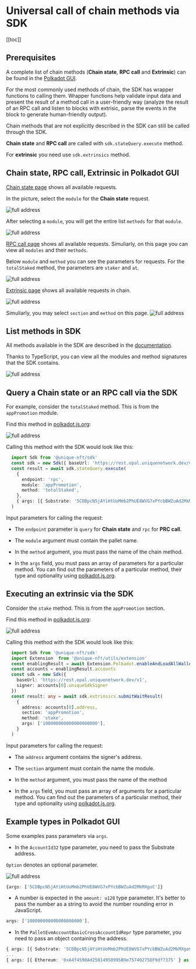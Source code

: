 # Universal call of chain methods via SDK

[[toc]]

## Prerequisites

A complete list of chain methods (**Chain state**, **RPC call** and **Extrinsic**) can be found in the [Polkadot GUI](https://polkadot.js.org/apps/?rpc=wss%3A%2F%2Fws-opal.unique.network).

For the most commonly used methods of chain, the SDK has wrapper functions to calling them.
Wrapper functions help validate input data and present the result of a method call in a user-friendly way
(analyze the result of an RPC call and listen to blocks with extrisic, parse the events in the block to generate human-friendly output).

Chain methods that are not explicitly described in the SDK can still be called through the SDK.

**Chain state** and **RPC call** are called with `sdk.stateQuery.execute` method.

For **extrinsic** you need use `sdk.extrinsics` method.

## Chain state, RPC call, Extrinsic in Polkadot GUI

[Chain state page](https://polkadot.js.org/apps/?rpc=wss%3A%2F%2Fws-opal.unique.network#/chainstate) shows all available requests.

In the picture, select the `module` for the **Chain state** request.

![full address](./images/chain-state-select-module.png)

After selecting a `module`, you will get the entire list `methods` for that `module`.

![full address](./images/chain-state-select-method.png)

[RPC call page](https://polkadot.js.org/apps/?rpc=wss%3A%2F%2Fws-opal.unique.network#/chainstate) shows all available requests.
Simuliarly, on this page you can view all `modules` and their `methods`.

Below `module` and `method` you can see the parameters for requests.
For the `totalStaked` method, the parameters are `staker` and `at`.

![full address](./images/rpc-call-params.png)

[Extrinsic page](https://polkadot.js.org/apps/?rpc=wss%3A%2F%2Fws-opal.unique.network#/extrinsics) shows all available requests in chain.

![full address](./images/extrinsic-page.png)

Simuliarly, you may select `section` and `method` on this page.
![full address](./images/extrinsic-page-select-section.png)

## List methods in SDK

All methods available in the SDK are described in the [documentation](./methods.md).

Thanks to TypeScript, you can view all the modules and method signatures that the SDK contains.

![full address](./images/overview-sdk-methods.png)

## Query a Chain state or an RPC call via the SDK

For example, consider the `totalStaked` method. This is from the `appPromotion` module.

Find this method in [polkadot.js.org](https://polkadot.js.org/apps/?rpc=wss%3A%2F%2Fws-opal.unique.network#/rpc):

![full address](./images/custom-extrinsic-polkadot-total-staked.png)

Calling this method with the SDK would look like this:

```typescript
  import Sdk from '@unique-nft/sdk'
  const sdk = new Sdk({ baseUrl: 'https://rest.opal.uniquenetwork.dev/v1' })
  const result = await sdk.stateQuery.execute(
    {
      endpoint: 'rpc',
      module: 'appPromotion',
      method: 'totalStaked',
    },
    { args: [{ Substrate: '5CDBpcN5jAYiHtUoMmb2PhUE8WVG7xPYcbBWZuAd2MkMXgoC' } as any] },
  )
```

Input parameters for calling the request:

- The `endpoint` parameter is `query` for **Chain state** and `rpc` for **PRC call**.

- The `module` argument must contain the pallet name.

- In the `method` argument, you must pass the name of the chain method.

- In the `args` field, you must pass an array of parameters for a particular method.
You can find out the parameters of a particular method, their type and optionality using [polkadot.js.org](https://polkadot.js.org/apps/?rpc=wss%3A%2F%2Fws-opal.unique.network#/rpc).

## Executing an extrinsic via the SDK

Consider the `stake` method. This is from the `appPromotion` section.

Find this method in [polkadot.js.org](https://polkadot.js.org/apps/?rpc=wss%3A%2F%2Fws-opal.unique.network#/extrinsics):

![full address](./images/custom-extrinsic-polkadot-stake.png)

Calling this method with the SDK would look like this:

```typescript
  import Sdk from '@unique-nft/sdk'
  import Extension  from '@unique-nft/utils/extension'
  const enablingResult = await Extension.Polkadot.enableAndLoadAllWallets()
  const accounts = enablingResult.accounts
  const sdk = new Sdk({
    baseUrl: 'https://rest.opal.uniquenetwork.dev/v1',
    signer: accounts[0].uniqueSdkSigner
  })
  const result: any = await sdk.extrinsics.submitWaitResult(
    {
      address: accounts[0].address,
      section: 'appPromotion',
      method: 'stake',
      args: ['100000000000000000000'],
    }
  )
```

Input parameters for calling the request:

- The `address` argument contains the signer's address.

- The `section` argument must contain the name the module.

- In the `method` argument, you must pass the name of the method

- In the `args` field, you must pass an array of arguments for a particular method.
  You can find out the parameters of a particular method, their type and optionality using [polkadot.js.org](https://polkadot.js.org/apps/?rpc=wss%3A%2F%2Fws-opal.unique.network#/extrinsics).

## Example types in Polkadot GUI

Some examples pass parameters via `args`.

- In the `AccountId32` type parameter, you need to pass the Substrate address.

`Option` denotes an optional parameter.

![full address](./images/paramater-in-gui.png)

```typescript
{args: ['5CDBpcN5jAYiHtUoMmb2PhUE8WVG7xPYcbBWZuAd2MkMXgoC']}
```

- A number is expected in the `amount: u128` type parameter.
It's better to pass the number as a string to avoid the number rounding error in JavaScript.

```typescript
args: ['100000000000000000000'],
```

- In the `PalletEvmAccountBasicCrossAccountIdRepr` type parameter, you need to pass an object containing the address.

```typescript
{ args: [{ Substrate: '5CDBpcN5jAYiHtUoMmb2PhUE8WVG7xPYcbBWZuAd2MkMXgoC' } as any] },
...
{ args: [{ Ethereum: '0xA4f4590Ad25014950995B9e75740275DF9df7375' } as any] },
```


